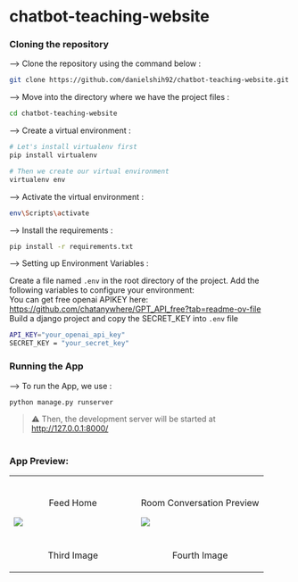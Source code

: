 
# chatbot-teaching-website
</div>

### Cloning the repository

--> Clone the repository using the command below :
```bash
git clone https://github.com/danielshih92/chatbot-teaching-website.git

```

--> Move into the directory where we have the project files : 
```bash
cd chatbot-teaching-website

```

--> Create a virtual environment :
```bash
# Let's install virtualenv first
pip install virtualenv

# Then we create our virtual environment
virtualenv env

```

--> Activate the virtual environment :
```bash
env\Scripts\activate

```

--> Install the requirements :
```bash
pip install -r requirements.txt

```

--> Setting up Environment Variables :

Create a file named `.env` in the root directory of the project. Add the following variables to configure your environment:  
You can get free openai APIKEY here: https://github.com/chatanywhere/GPT_API_free?tab=readme-ov-file  
Build a django project and copy the SECRET_KEY into `.env` file
```bash
API_KEY="your_openai_api_key"
SECRET_KEY = "your_secret_key"
```
### Running the App

--> To run the App, we use :
```bash
python manage.py runserver

```

> ⚠ Then, the development server will be started at http://127.0.0.1:8000/

#

### App Preview:

<table width="100%"> 
<tr>
<td width="50%">      
&nbsp; 
<br>
<p align="center">
  Feed Home
</p>
<img src="https://drive.usercontent.google.com/download?id=1xQ6gmXBKKIg35JKHtekMdwwgmPYt2J0o&export=view&authuser=0">
</td> 
<td width="50%">
<br>
<p align="center">
  Room Conversation Preview
</p>
<img src="https://drive.usercontent.google.com/download?id=1Ws0gZjKW-Q3CCLZoWuHdK6ApgwO-pbRP&export=view&authuser=0">  
</td>
</tr>
<tr>
<td width="50%">      
&nbsp; 
<br>
<p align="center">
  Third Image
</p>
<img src="">
</td> 
<td width="50%">
<br>
<p align="center">
  Fourth Image
</p>
<img src="">  
</td>
</tr>
</table>

